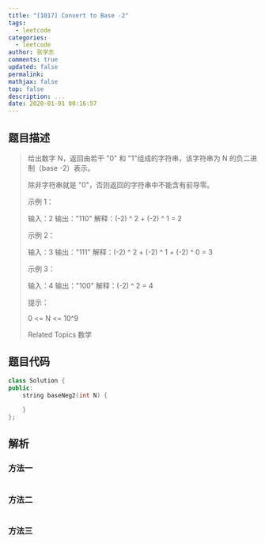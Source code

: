 ```yaml
---
title: "[1017] Convert to Base -2"
tags:
  - leetcode
categories:
  - leetcode
author: 张学志
comments: true
updated: false
permalink:
mathjax: false
top: false
description: ...
date: 2020-01-01 00:16:57
---
```


## 题目描述

> 给出数字 N，返回由若干 "0" 和 "1"组成的字符串，该字符串为 N 的负二进制（base -2）表示。 
> 
> 除非字符串就是 "0"，否则返回的字符串中不能含有前导零。 
> 
> 
> 
> 示例 1： 
> 
> 输入：2
> 输出："110"
> 解释：(-2) ^ 2 + (-2) ^ 1 = 2
> 
> 
> 示例 2： 
> 
> 输入：3
> 输出："111"
> 解释：(-2) ^ 2 + (-2) ^ 1 + (-2) ^ 0 = 3
> 
> 
> 示例 3： 
> 
> 输入：4
> 输出："100"
> 解释：(-2) ^ 2 = 4
> 
> 
> 
> 
> 提示： 
> 
> 
> 0 <= N <= 10^9 
> 
> Related Topics 数学

## 题目代码

```cpp
class Solution {
public:
    string baseNeg2(int N) {
        
    }
};
```

## 解析

### 方法一

```cpp

```

### 方法二

```cpp

```

### 方法三

```cpp

```

